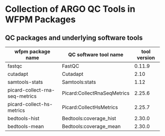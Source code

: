 # Collection of ARGO QC Tools in WFPM Packages

## QC packages and underlying software tools

| wfpm package name | QC software tool name | tool version |
|-------------------|-----------------------|--------------|
| fastqc            | FastQC                |  0.11.9      |
| cutadapt          | Cutadapt              |  2.10        |
| samtools-stats    | Samtools:stats        |  1.12        |
| picard-collect-rna-seq-metrics | Picard:CollectRnaSeqMetrics  | 2.25.6 |
| picard-collect-hs-metrics  | Picard:CollectHsMetrics | 2.25.7 |
| bedtools-hist  | Bedtools:coverage_hist | 2.30.0 |
| bedtools-mean  | Bedtools:coverage_mean | 2.30.0 |
